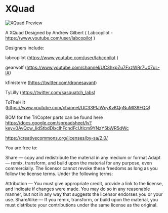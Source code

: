 XQuad
=========

![XQuad Preview](https://pbs.twimg.com/media/BpuowI9CcAEjm-R.jpg)

A XQuad Designed by Andrew Gilbert ( Labcopilot - https://www.youtube.com/user/labcopilot )

Designers include:

labcopilot (https://www.youtube.com/user/labcopilot )

gearwolf (https://www.youtube.com/channel/UC3hxpZu7FxzWRr7U07uL-lA)

kfinisterre (https://twitter.com/dronesavant)

TyLilly (https://twitter.com/sasquatch_labs)

ToTheHilt (https://www.youtube.com/channel/UC33PfJWcyKvKQgNuMl39FQQ)


BOM for the TriCopter parts can be found here https://docs.google.com/spreadsheet/lv?key=0AvQcw_IidStbdDlxclhFcndFcUtlcm9YNzY5bWR5dWc

https://creativecommons.org/licenses/by-sa/2.0/

You are free to:

Share — copy and redistribute the material in any medium or format Adapt — remix, transform, and build upon the material for any purpose, even commercially. The licensor cannot revoke these freedoms as long as you follow the license terms. Under the following terms:

Attribution — You must give appropriate credit, provide a link to the license, and indicate if changes were made. You may do so in any reasonable manner, but not in any way that suggests the licensor endorses you or your use. ShareAlike — If you remix, transform, or build upon the material, you must distribute your contributions under the same license as the original.
